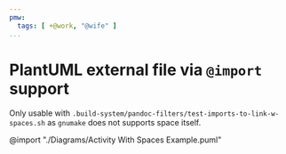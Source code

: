 ```yaml
---
pmw:
  tags: [ +@work, "@wife" ]
...
```


PlantUML external file via `@import` support
============================================

Only usable with `.build-system/pandoc-filters/test-imports-to-link-w-spaces.sh`
as `gnumake` does not supports space itself.

@import "./Diagrams/Activity With Spaces Example.puml"
